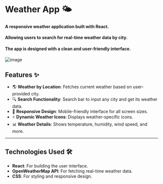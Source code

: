 # Weather App 🌤️

#### A responsive weather application built with React.
#### Allowing users to search for real-time weather data by city. 
#### The app is designed with a clean and user-friendly interface.

![image](https://github.com/user-attachments/assets/931c1d1f-808a-4e4e-b707-783922cea182)


## Features ✨

- 🌎 **Weather by Location**: Fetches current weather based on user-provided city.
- 🔍 **Search Functionality**: Search bar to input any city and get its weather data.
- 📱 **Responsive Design**: Mobile-friendly interface for all screen sizes.
- ⚡ **Dynamic Weather Icons**: Displays weather-specific icons.
- 📊 **Weather Details**: Shows temperature, humidity, wind speed, and more.

---

## Technologies Used 🛠️

- **React**: For building the user interface.
- **OpenWeatherMap API**: For fetching real-time weather data.
- **CSS**: For styling and responsive design.
